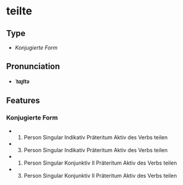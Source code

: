 # teilte
## Type
- _Konjugierte Form_
## Pronunciation
- **_ˈtaɪ̯ltə_**
## Features
### Konjugierte Form
-  1. Person Singular Indikativ Präteritum Aktiv des Verbs teilen
-  3. Person Singular Indikativ Präteritum Aktiv des Verbs teilen
-  1. Person Singular Konjunktiv II Präteritum Aktiv des Verbs teilen
-  3. Person Singular Konjunktiv II Präteritum Aktiv des Verbs teilen
